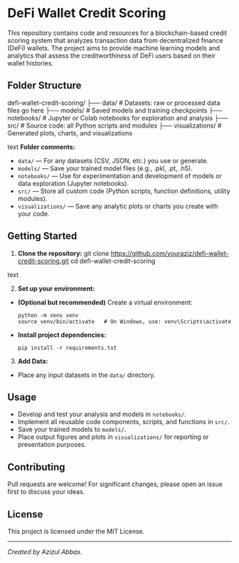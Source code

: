 # DeFi Wallet Credit Scoring

This repository contains code and resources for a blockchain-based credit scoring system that analyzes transaction data from decentralized finance (DeFi) wallets. The project aims to provide machine learning models and analytics that assess the creditworthiness of DeFi users based on their wallet histories.

## Folder Structure

defi-wallet-credit-scoring/
├── data/ # Datasets: raw or processed data files go here
├── models/ # Saved models and training checkpoints
├── notebooks/ # Jupyter or Colab notebooks for exploration and analysis
├── src/ # Source code: all Python scripts and modules
├── visualizations/ # Generated plots, charts, and visualizations

text
**Folder comments:**  
- `data/` — For any datasets (CSV, JSON, etc.) you use or generate.  
- `models/` — Save your trained model files (e.g., .pkl, .pt, .h5).  
- `notebooks/` — Use for experimentation and development of models or data exploration (Jupyter notebooks).  
- `src/` — Store all custom code (Python scripts, function definitions, utility modules).  
- `visualizations/` — Save any analytic plots or charts you create with your code.

## Getting Started

1. **Clone the repository:**
git clone https://github.com/youraziz/defi-wallet-credit-scoring.git
cd defi-wallet-credit-scoring

text

2. **Set up your environment:**
- **(Optional but recommended)** Create a virtual environment:
  ```
  python -m venv venv
  source venv/bin/activate   # On Windows, use: venv\Scripts\activate
  ```
- **Install project dependencies:**
  ```
  pip install -r requirements.txt
  ```

3. **Add Data:**
- Place any input datasets in the `data/` directory.

## Usage

- Develop and test your analysis and models in `notebooks/`.
- Implement all reusable code components, scripts, and functions in `src/`.
- Save your trained models to `models/`.
- Place output figures and plots in `visualizations/` for reporting or presentation purposes.

## Contributing

Pull requests are welcome! For significant changes, please open an issue first to discuss your ideas.

## License

This project is licensed under the MIT License.

---

*Created by Azizul Abbas.*
